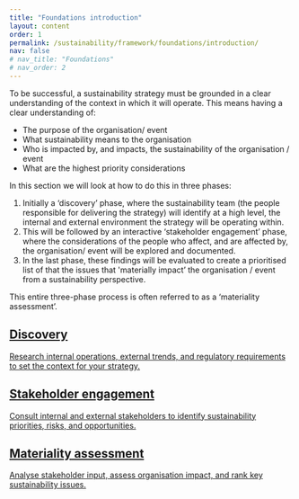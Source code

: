 ```yaml
---
title: "Foundations introduction"
layout: content
order: 1
permalink: /sustainability/framework/foundations/introduction/
nav: false
# nav_title: "Foundations"
# nav_order: 2
---
```


To be successful, a sustainability strategy must be grounded in a clear understanding of the context in which it will operate.  This means having a clear understanding of:
-	The purpose of the organisation/ event
-	What sustainability means to the organisation
-	Who is impacted by, and impacts, the sustainability of the organisation / event
-	What are the highest priority considerations

In this section we will look at how to do this in three phases:
1. Initially a ‘discovery’ phase, where the sustainability team (the people responsible for delivering the strategy) will identify at a high level, the internal and external environment the strategy will be operating within.  
2. This will be followed by an interactive ‘stakeholder engagement’ phase, where the considerations of the people who affect, and are affected by, the organisation/ event will be explored and documented.  
3. In the last phase, these findings will be evaluated to create a prioritised list of that the issues that 'materially impact’ the organisation / event from a sustainability perspective.  

This entire three-phase process is often referred to as a ‘materiality assessment’. 

<section class="blocks outlined green">
  <a href="/sustainability/foundations/discovery/" class="block">
    <h2>Discovery</h2>
    <p>Research internal operations, external trends, and regulatory requirements to set the context for your strategy.</p>
  </a>
  <a href="/sustainability/foundations/stakeholderEngagement/" class="block">
    <h2>Stakeholder engagement</h2>
    <p>Consult internal and external stakeholders to identify sustainability priorities, risks, and opportunities.</p>
  </a>
  <a href="/sustainability/foundations/materialityAssessment/" class="block">
    <h2>Materiality assessment</h2>
    <p>Analyse stakeholder input, assess organisation impact, and rank key sustainability issues.</p>
  </a>
</section>